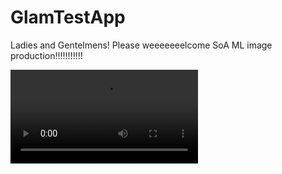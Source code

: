 # GlamTestApp

Ladies and Gentelmens! Please weeeeeeelcome SoA ML image production!!!!!!!!!!!

![](https://github.com/yaroslavyaroslav/GlamTestApp/blob/master/output.mp4)
